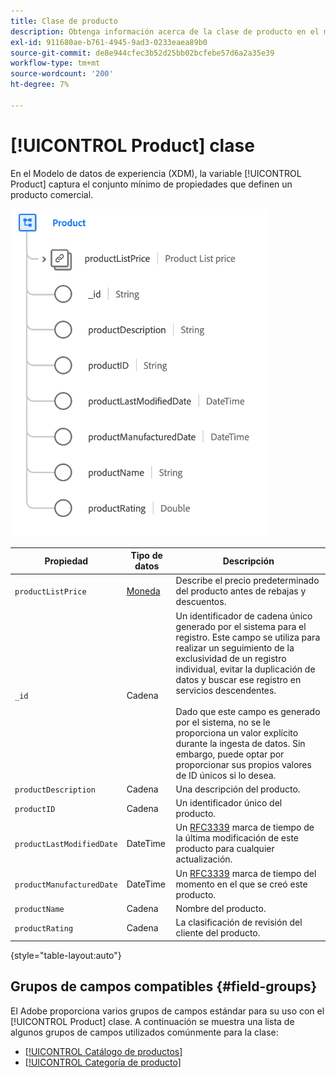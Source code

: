 ```yaml
---
title: Clase de producto
description: Obtenga información acerca de la clase de producto en el modelo de datos de Experience (XDM).
exl-id: 911680ae-b761-4945-9ad3-0233eaea89b0
source-git-commit: de8e944cfec3b52d25bb02bcfebe57d6a2a35e39
workflow-type: tm+mt
source-wordcount: '200'
ht-degree: 7%

---
```


# [!UICONTROL Product] clase

En el Modelo de datos de experiencia (XDM), la variable [!UICONTROL Product] captura el conjunto mínimo de propiedades que definen un producto comercial.

![](../images/classes/product.png)

| Propiedad | Tipo de datos | Descripción |
| --- | --- | --- |
| `productListPrice` | [Moneda](../data-types/currency.md) | Describe el precio predeterminado del producto antes de rebajas y descuentos. |
| `_id` | Cadena | Un identificador de cadena único generado por el sistema para el registro. Este campo se utiliza para realizar un seguimiento de la exclusividad de un registro individual, evitar la duplicación de datos y buscar ese registro en servicios descendentes.<br><br>Dado que este campo es generado por el sistema, no se le proporciona un valor explícito durante la ingesta de datos. Sin embargo, puede optar por proporcionar sus propios valores de ID únicos si lo desea. |
| `productDescription` | Cadena | Una descripción del producto. |
| `productID` | Cadena | Un identificador único del producto. |
| `productLastModifiedDate` | DateTime | Un [RFC3339](https://datatracker.ietf.org/doc/html/rfc3339) marca de tiempo de la última modificación de este producto para cualquier actualización. |
| `productManufacturedDate` | DateTime | Un [RFC3339](https://datatracker.ietf.org/doc/html/rfc3339) marca de tiempo del momento en el que se creó este producto. |
| `productName` | Cadena | Nombre del producto. |
| `productRating` | Cadena | La clasificación de revisión del cliente del producto. |

{style="table-layout:auto"}

## Grupos de campos compatibles {#field-groups}

El Adobe proporciona varios grupos de campos estándar para su uso con el [!UICONTROL Product] clase. A continuación se muestra una lista de algunos grupos de campos utilizados comúnmente para la clase:

* [[!UICONTROL Catálogo de productos]](../field-groups/product/product-catalog.md)
* [[!UICONTROL Categoría de producto]](../field-groups/product/product-category.md)
